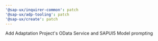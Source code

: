 ```yaml
---
'@sap-ux/inquirer-common': patch
'@sap-ux/adp-tooling': patch
'@sap-ux/create': patch
---
```


Add Adaptation Project's OData Service and SAPUI5 Model prompting
